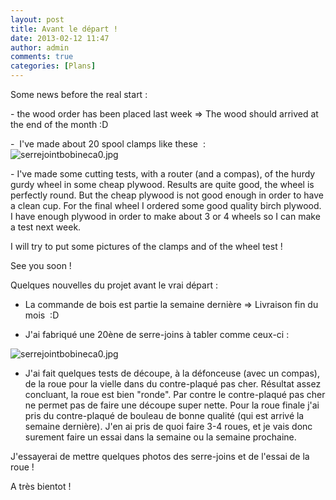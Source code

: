 ```yaml
---
layout: post
title: Avant le départ !
date: 2013-02-12 11:47
author: admin
comments: true
categories: [Plans]
---
```

<!--:en--><p>Some news before the real start :</p>

<p>- the wood order has been placed last week => The wood should arrived at the end of the month :D</p>

<p>-  I've made about 20 spool clamps like these  :<br />
<img src="http://img248.imageshack.us/img248/7576/serrejointbobineca0.jpg" alt="serrejointbobineca0.jpg" /></p>

<p>- I've made some cutting tests, with a router (and a compas), of the hurdy gurdy wheel in some cheap plywood. Results are quite good, the wheel is perfectly round. But the cheap plywood is not good enough in order to have a clean cup. For the final wheel I ordered some good quality birch plywood. I have enough plywood in order to make about 3 or 4 wheels so I can make a test next week.</p>

<p>I will try to put some pictures of the clamps and of the wheel test !</p>

<p>See you soon !</p><!--:--><!--:fr-->Quelques nouvelles du projet avant le vrai départ :

- La commande de bois est partie la semaine dernière =&gt; Livraison fin du mois  :D

- J'ai fabriqué une 20ène de serre-joins à tabler comme ceux-ci :

<img alt="serrejointbobineca0.jpg" src="http://img248.imageshack.us/img248/7576/serrejointbobineca0.jpg" />

- J'ai fait quelques tests de découpe, à la défonceuse (avec un compas), de la roue pour la vielle dans du contre-plaqué pas cher. Résultat assez concluant, la roue est bien "ronde". Par contre le contre-plaqué pas cher ne permet pas de faire une découpe super nette. Pour la roue finale j'ai pris du contre-plaqué de bouleau de bonne qualité (qui est arrivé la semaine dernière). J'en ai pris de quoi faire 3-4 roues, et je vais donc surement faire un essai dans la semaine ou la semaine prochaine.

J'essayerai de mettre quelques photos des serre-joins et de l'essai de la roue !

A très bientot !<!--:-->
